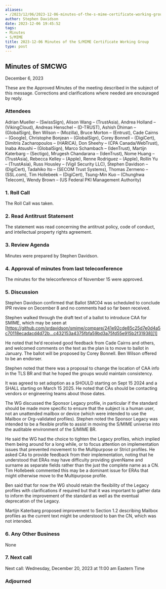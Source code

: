 ```yaml
---
aliases:
- /2023/12/06/2023-12-06-minutes-of-the-s-mime-certificate-working-group/
author: Stephen Davidson
date: 2023-12-06 19:45:52
tags:
- Minutes
- S/MIME
title: 2023-12-06 Minutes of the S/MIME Certificate Working Group
type: post
---
```


## Minutes of SMCWG

December 6, 2023

These are the Approved Minutes of the meeting described in the subject of this message. Corrections and clarifications where needed are encouraged by reply.

### Attendees

Adrian Mueller – (SwissSign), Alison Wang – (TrustAsia), Andrea Holland – (VikingCloud), Andreas Henschel – (D-TRUST), Ashish Dhiman – (GlobalSign), Ben Wilson – (Mozilla), Bruce Morton – (Entrust), Cade Cairns – (Google), Christophe Bonjean – (GlobalSign), Corey Bonnell – (DigiCert), Dimitris Zacharopoulos – (HARICA), Don Sheehy – (CPA Canada/WebTrust), Inaba Atsushi – (GlobalSign), Marco Schambach – (IdenTrust), Martijn Katerbarg – (Sectigo), Mrugesh Chandarana – (IdenTrust), Nome Huang – (TrustAsia), Rebecca Kelley – (Apple), Renne Rodriguez – (Apple), Rollin Yu – (TrustAsia), Russ Housley – (Vigil Security LLC), Stephen Davidson – (DigiCert), Tadahiko Ito – (SECOM Trust Systems), Thomas Zermeno – (SSL.com), Tim Hollebeek – (DigiCert), Tsung-Min Kuo – (Chunghwa Telecom), Wendy Brown – (US Federal PKI Management Authority)

### 1. Roll Call

The Roll Call was taken.

### 2. Read Antitrust Statement

The statement was read concerning the antitrust policy, code of conduct, and intellectual property rights agreement.

### 3. Review Agenda

Minutes were prepared by Stephen Davidson.

### 4. Approval of minutes from last teleconference

The minutes for the teleconference of November 15 were approved.

### 5. Discussion

Stephen Davidson confirmed that Ballot SMC04 was scheduled to conclude IPR review on December 8 and no comments had so far been received.

Stephen walked through the draft text of a ballot to introduce CAA for SMIME, which may be seen at [https://github.com/srdavidson/smime/compare/241e92cde85c25d7e0d4a5c70118ecadacd4d72b...c432153a4375fbfa59bd3a75fd55e915b2f31938][1]

He noted that he’d received good feedback from Cade Cairns and others, and welcomed comments on the text as the plan is to move to ballot in January. The ballot will be proposed by Corey Bonnell. Ben Wilson offered to be an endorser.

Stephen noted that there was a proposal to change the location of CAA info in the TLS BR and that he hoped the groups would maintain consistency.

It was agreed to set adoption as a SHOULD starting on Sept 15 2024 and a SHALL starting on March 15 2025. He noted that CAs should be contacting vendors or engineering teams about those dates.

The WG discussed the Sponsor Legacy profile, in particular if the standard should be made more specific to ensure that the subject is a human user, not an unattended mailbox or device (which were intended to use the Mailbox or Org-validated profiles). Stephen noted the Sponsor Legacy was intended to be a flexible profile to assist in moving the S/MIME universe into the auditable environment of the S/MIME BR.

He said the WG had the choice to tighten the Legacy profiles, which implied them being around for a long while, or to focus attention on implementation issues that prevented movement to the Multipurpose or Strict profiles. He asked CAs to provide feedback from their implementation, noting that he understood that ERAs may have difficulty providing givenName and surname as separate fields rather than the just the complete name as a CN. Tim Hollebeek commented this may be a dominant issue for ERAs that might otherwise move to the Multipurpose profile.

Ben said that for now the WG should retain the flexibility of the Legacy profiles with clarifications if required but that it was important to gather data to inform the improvement of the standard as well as the eventual deprecation of the Legacy.

Martijn Katerbarg proposed improvement to Section 1.2 describing Mailbox profiles as the current text might be understood to ban the CN, which was not intended.

### 6. Any Other Business

None

### 7. Next call

Next call: Wednesday, December 20, 2023 at 11:00 am Eastern Time

### Adjourned

[1]: https://github.com/srdavidson/smime/compare/241e92cde85c25d7e0d4a5c70118ecadacd4d72b...c432153a4375fbfa59bd3a75fd55e915b2f31938
